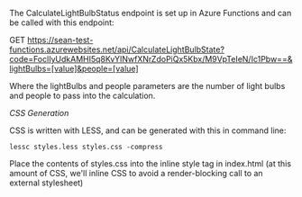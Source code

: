 The CalculateLightBulbStatus endpoint is set up in Azure Functions and can be called with this endpoint:

GET https://sean-test-functions.azurewebsites.net/api/CalculateLightBulbState?code=FoclIyUdkAMHI5q8KvYINwfXNrZdoPiQx5Kbx/M9VpTeIeN/Ic1Pbw==&lightBulbs=[value]&people=[value]

Where the lightBulbs and people parameters are the number of light bulbs and people to pass into the calculation.

*CSS Generation*

CSS is written with LESS, and can be generated with this in command line:

	lessc styles.less styles.css -compress

Place the contents of styles.css into the inline style tag in index.html (at this amount of CSS, we'll inline CSS to avoid a render-blocking call to an external stylesheet)